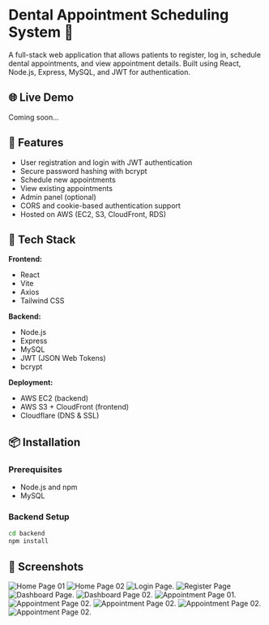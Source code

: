 # Dental Appointment Scheduling System 🦷

A full-stack web application that allows patients to register, log in, schedule dental appointments, and view appointment details. Built using React, Node.js, Express, MySQL, and JWT for authentication.

## 🌐 Live Demo

Coming soon...

## 🚀 Features

- User registration and login with JWT authentication
- Secure password hashing with bcrypt
- Schedule new appointments
- View existing appointments
- Admin panel (optional)
- CORS and cookie-based authentication support
- Hosted on AWS (EC2, S3, CloudFront, RDS)

## 🧰 Tech Stack

**Frontend:**
- React
- Vite
- Axios
- Tailwind CSS

**Backend:**
- Node.js
- Express
- MySQL
- JWT (JSON Web Tokens)
- bcrypt

**Deployment:**
- AWS EC2 (backend)
- AWS S3 + CloudFront (frontend)
- Cloudflare (DNS & SSL)

## 📦 Installation

### Prerequisites

- Node.js and npm
- MySQL

### Backend Setup

```bash
cd backend
npm install
```
## 📸 Screenshots
![Home Page 01](./public/images/homepage01.png)
![Home Page 02](./public/images/homepage02.png)
![Login Page](./public/images/loginpage.png).
![Register Page](./public/images/registerpage.png)
![Dashboard Page](./public/images/dashboard01.png).
![Dashboard Page 02](./public/images/dashboard02.png).
![Appointment Page 01](./public/images/select-dentist.png).
![Appointment Page 02](./public/images/chooseservice.png).
![Appointment Page 02](./public/images/pickdatetime.png).
![Appointment Page 02](./public/images/confirmdetails.png).
![Appointment Page 02](./public/images/appointmentbook.png).

